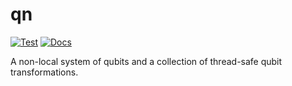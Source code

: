 # qn

[![Test](https://github.com/marek-miller/qn/actions/workflows/test.yml/badge.svg?branch=main)](https://github.com/marek-miller/qn/actions/workflows/test.yml)
[![Docs](https://github.com/marek-miller/qn/actions/workflows/docs.yml/badge.svg?branch=main)](https://github.com/marek-miller/qn/actions/workflows/docs.yml)

A non-local system of qubits and a collection of thread-safe qubit
transformations.
